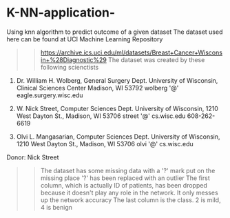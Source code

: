 # K-NN-application-
Using knn algorithm to predict outcome of a given dataset
The dataset used here can be found at UCI Machine Learning Repository 
>> https://archive.ics.uci.edu/ml/datasets/Breast+Cancer+Wisconsin+%28Diagnostic%29
>> The dataset was created by these following scienctists 

1. Dr. William H. Wolberg, General Surgery Dept.
University of Wisconsin, Clinical Sciences Center
Madison, WI 53792
wolberg '@' eagle.surgery.wisc.edu

2. W. Nick Street, Computer Sciences Dept.
University of Wisconsin, 1210 West Dayton St., Madison, WI 53706
street '@' cs.wisc.edu 608-262-6619

3. Olvi L. Mangasarian, Computer Sciences Dept.
University of Wisconsin, 1210 West Dayton St., Madison, WI 53706
olvi '@' cs.wisc.edu

Donor:
Nick Street

>> The dataset has some missing data with a '?' mark put on the missing place 
>> '?' has been replaced with an outlier 
>> The first column, which is actually ID of patients, has been dropped because it doesn't play any role in the network. It only messes up the network accuracy 
>> The last column is the class. 2 is mild, 4 is benign 
